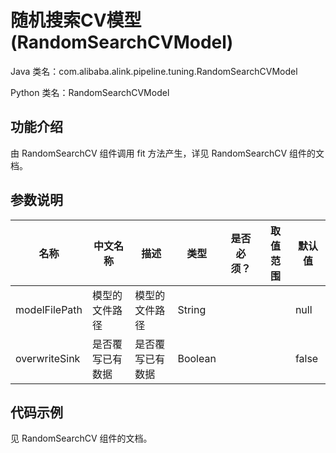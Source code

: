 # 随机搜索CV模型 (RandomSearchCVModel)
Java 类名：com.alibaba.alink.pipeline.tuning.RandomSearchCVModel

Python 类名：RandomSearchCVModel


## 功能介绍
由 RandomSearchCV 组件调用 fit 方法产生，详见 RandomSearchCV 组件的文档。


## 参数说明
| 名称 | 中文名称 | 描述 | 类型 | 是否必须？ | 取值范围 | 默认值 |
| --- | --- | --- | --- | --- | --- | --- |
| modelFilePath | 模型的文件路径 | 模型的文件路径 | String |  |  | null |
| overwriteSink | 是否覆写已有数据 | 是否覆写已有数据 | Boolean |  |  | false |


## 代码示例
见 RandomSearchCV 组件的文档。
